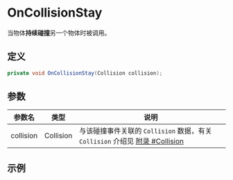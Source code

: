 # OnCollisionStay

当物体**持续碰撞**另一个物体时被调用。


## 定义

```csharp
private void OnCollisionStay(Collision collision);
```

## 参数

| 参数名    | 类型      | 说明                                                         |
| --------- | --------- | ------------------------------------------------------------ |
| collision | Collision | 与该碰撞事件关联的 `Collision` 数据，有关 `Collision` 介绍见 [附录 #Collision](./appendix.md#collision) |

## 示例
